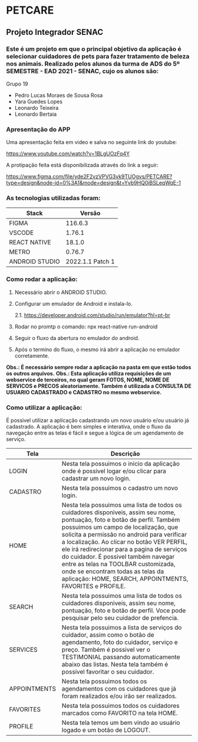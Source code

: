 # PETCARE
 ## Projeto Integrador SENAC

 ### Este é um projeto em que o principal objetivo da aplicação é selecionar cuidadores de pets para fazer tratamento de beleza nos animais. Realizado pelos alunos da turma de ADS do 5º SEMESTRE - EAD 2021 - SENAC, cujo os alunos são: 
 Grupo 19
 * Pedro Lucas Moraes de Sousa Rosa
 * Yara Guedes Lopes
 * Leonardo Teixeira 
 * Leonardo Bertaia

### Apresentação do APP

Uma apresentação feita em video e salva no seguinte link do youtube:

https://www.youtube.com/watch?v=1BLgUOzFq4Y

A protipação feita está disponibilizada através do link a seguir:

https://www.figma.com/file/yde2F2vzVPVG3vk9TUOgvs/PETCARE?type=design&node-id=0%3A1&mode=design&t=Yvb9HQ0iBSLeqWqE-1

### As tecnologias utilizadas foram: 
Stack   | Versão
--------- | ------
FIGMA | 116.6.3
VSCODE | 1.76.1
REACT NATIVE | 18.1.0
METRO | 0.76.7
ANDROID STUDIO | 2022.1.1 Patch 1

### Como rodar a aplicação:

1. Necessário abrir o ANDROID STUDIO. 

2. Configurar um emulador de Android e instala-lo. 

     2.1. https://developer.android.com/studio/run/emulator?hl=pt-br

3. Rodar no promtp o comando: npx react-native run-android

4. Seguir o fluxo da abertura no emulador do android. 

6. Após o termino do fluxo, o mesmo irá abrir a aplicação no emulador corretamente.


**Obs.: É necessário sempre rodar a aplicação na pasta em que estão todos os outros arquivos.**
**Obs.: Esta aplicação utiliza requisições de um webservice de terceiros, no qual geram FOTOS, NOME, NOME DE SERVICOS e PRECOS aleatoriamente. Também é utilizada a CONSULTA DE USUARIO CADASTRADO e CADASTRO no mesmo webservice.**


### Como utilizar a aplicação:
É possivel utilizar a aplicação cadastrando um novo usuário e/ou usuário já cadastrado. A aplicação é bem simples e interativa, onde o fluxo da navegação entre as telas é fácil e segue a lógica de um agendamento de serviço.  

Tela  | Descrição
--------- | ------
LOGIN | Nesta tela possuimos o inicio da aplicação onde é possivel logar e/ou clicar para cadastrar um novo login. 
CADASTRO | Nesta tela possuimos o cadastro um novo login. 
HOME | Nesta tela possuimos uma lista de todos os cuidadores disponiveis, assim seu nome, pontuação, foto e botão de perfil. Também possuimos um campo de localização, que solicita a permissão no android para verificar a localização. Ao clicar no botão VER PERFIL, ele irá redirecionar para a pagina de serviços do cuidador. É possivel também navegar entre as telas na TOOLBAR customizada, onde se encontram todas as telas da aplicação: HOME, SEARCH, APPOINTMENTS, FAVORITES e PROFILE. 
SEARCH | Nesta tela possuimos uma lista de todos os cuidadores disponiveis, assim seu nome, pontuação, foto e botão de perfil. Voce pode pesquisar pelo seu cuidador de prefencia.  
SERVICES | Nesta tela possuimos a lista de serviços do cuidador, assim como o botão de agendamento, foto do cuidador, serviço e preço. Também é possivel ver o TESTIMONIAL passando automaticamente abaixo das listas. Nesta tela também é possivel favoritar o seu cuidador. 
APPOINTMENTS | Nesta tela possuimos todos os agendamentos com os cuidadores que já foram realizados e/ou irão ser realizados. 
FAVORITES | Nesta tela possuimos todos os cuidadores marcados como FAVORITO na tela HOME.
PROFILE | Nesta tela temos um bem vindo ao usuário logado e um botão de LOGOUT.  

 
